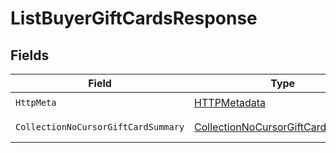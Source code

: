 # ListBuyerGiftCardsResponse


## Fields

| Field                                                                                             | Type                                                                                              | Required                                                                                          | Description                                                                                       |
| ------------------------------------------------------------------------------------------------- | ------------------------------------------------------------------------------------------------- | ------------------------------------------------------------------------------------------------- | ------------------------------------------------------------------------------------------------- |
| `HttpMeta`                                                                                        | [HTTPMetadata](../../Models/Components/HTTPMetadata.md)                                           | :heavy_check_mark:                                                                                | N/A                                                                                               |
| `CollectionNoCursorGiftCardSummary`                                                               | [CollectionNoCursorGiftCardSummary](../../Models/Components/CollectionNoCursorGiftCardSummary.md) | :heavy_minus_sign:                                                                                | Successful Response                                                                               |